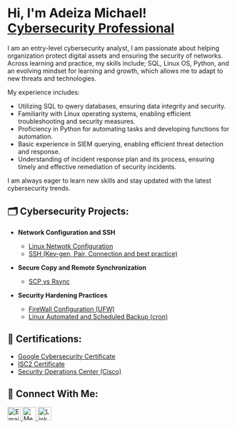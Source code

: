 <h1>Hi, I'm Adeiza Michael! <br/> <a href="https://www.linkedin.com/in/joshmadakor/">Cybersecurity Professional</a> </h1>
I am an entry-level cybersecurity analyst, I am passionate about helping organization protect digital assets and ensuring the security of networks. Across learning and practice, my skills include; SQL, Linux OS, Python, and an evolving mindset for learning and growth, which allows me to adapt to new threats and technologies.

My experience includes:

- Utilizing SQL to qwery databases, ensuring data integrity and security.
- Familiarity with Linux operating systems, enabling efficient troubleshooting and security measures.
- Proficiency in Python for automating tasks and developing functions for automation.
- Basic experience in SIEM querying, enabling efficient threat detection and response.
- Understanding of incident response plan and its process, ensuring timely and effective remediation of security incidents.

I am always eager to learn new skills and stay updated with the latest cybersecurity trends. 

<h2>🗂️ Cybersecurity Projects:</h2>

- <b>Network Configuration and SSH </b>
  - [Linux Netwotk Configuration ](https://github.com/Blacxz08/Configure-static-IP)
  - [SSH (Key-gen, Pair, Connection and best practice)](https://github.com/Blacxz08/SSHkey)
    
- <b>Secure Copy and Remote Synchronization</b>
  - [SCP vs Rsync](https://github.com/Blacxz08/SCP-vs-Rsync/tree/main)
    
- <b>Security Hardening Practices</b>
  - [FireWall Configuration (UFW)](https://github.com/Blacxz08/Firewall-configuration)
  - [Linux Automated and Scheduled Backup (cron)](https://github.com/Blacxz08/Automated-backup)


<h2>🏅 Certifications:</h2>

  - [Google Cybersecurity Certificate](https://www.credly.com/badges/e9962757-106d-4d9b-9d2b-e6376992801f/public_url)
  - [ISC2 Certificate](https://www.credly.com/badges/29a95410-f600-49b1-b8f1-81e227178292/public_url)
  - [Security Operations Center (Cisco)](https://coursera.org/share/38278be4947a8eb8d2686656b4d9e8e1)

 <h2>🔗 Connect With Me:</h2>
  <a href="Michaeladeizajohn@gmail.com">
    <img src="https://cdn.jsdelivr.net/npm/simple-icons@v3/icons/gmail.svg" alt="Email Icon" width="30" style="margin-right": 10px; display: inline-block;> <span>  </span></a>


  <a href="https://medium.com/@AdeizaMichael.com">
  <img src="https://cdn.jsdelivr.net/npm/simple-icons@v3/icons/medium.svg" alt="Medium Icon" width="30" style="margin-right": 10px; display: inline-block;> <span> </span></a>

  <a href="https://medium.com/@AdeizaMichael.com">
  <img src="https://cdn.jsdelivr.net/npm/simple-icons@v3/icons/linkedin.svg" alt=Linkedin Icon" width="30" style="margin-right": 10px; display: inline-block;> <span> </span></a>
